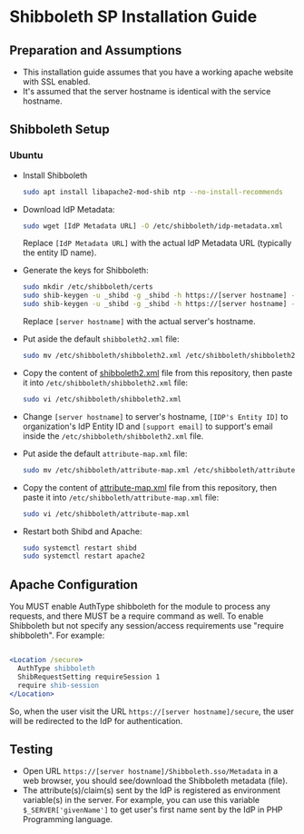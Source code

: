 # Shibboleth SP Installation Guide

## Preparation and Assumptions

- This installation guide assumes that you have a working apache website with SSL enabled.
- It's assumed that the server hostname is identical with the service hostname.

## Shibboleth Setup

### Ubuntu

- Install Shibboleth

  ```bash
  sudo apt install libapache2-mod-shib ntp --no-install-recommends
  ```

- Download IdP Metadata:

  ```bash
  sudo wget [IdP Metadata URL] -O /etc/shibboleth/idp-metadata.xml
  ```

  Replace ```[IdP Metadata URL]``` with the actual IdP Metadata URL (typically the entity ID name).

- Generate the keys for Shibboleth:

    ```bash
    sudo mkdir /etc/shibboleth/certs
    sudo shib-keygen -u _shibd -g _shibd -h https://[server hostname] -y 10 -e https://[server hostname]/shibboleth -n sp-signing -o /etc/shibboleth/certs
    sudo shib-keygen -u _shibd -g _shibd -h https://[server hostname] -y 10 -e https://[server hostname]/shibboleth -n sp-encrypt -o /etc/shibboleth/certs
    ```

  Replace ```[server hostname]``` with the actual server's hostname.

- Put aside the default ```shibboleth2.xml``` file:

  ```bash
  sudo mv /etc/shibboleth/shibboleth2.xml /etc/shibboleth/shibboleth2.xml.default
  ```

- Copy the content of [shibboleth2.xml](shibboleth2.xml) file from this repository, then paste it into ```/etc/shibboleth/shibboleth2.xml``` file:

  ```bash
  sudo vi /etc/shibboleth/shibboleth2.xml
  ```
- Change ```[server hostname]``` to server's hostname, ```[IDP's Entity ID]``` to organization's IdP Entity ID and ```[support email]``` to support's email inside the ```/etc/shibboleth/shibboleth2.xml``` file.

- Put aside the default ```attribute-map.xml``` file:

  ```bash
  sudo mv /etc/shibboleth/attribute-map.xml /etc/shibboleth/attribute-map.xml.default
  ```

- Copy the content of [attribute-map.xml](attribute-map.xml) file from this repository, then paste it into ```/etc/shibboleth/attribute-map.xml``` file:

  ```bash
  sudo vi /etc/shibboleth/attribute-map.xml
  ```

- Restart both Shibd and Apache:

  ```bash
  sudo systemctl restart shibd
  sudo systemctl restart apache2
  ```

## Apache Configuration

You MUST enable AuthType shibboleth for the module to process any requests, and there MUST be a require command as well. To enable Shibboleth but not specify any session/access requirements use "require shibboleth". For example:

```apache

<Location /secure>
  AuthType shibboleth
  ShibRequestSetting requireSession 1
  require shib-session
</Location>

```

So, when the user visit the URL ```https://[server hostname]/secure```, the user will be redirected to the IdP for authentication.

## Testing

- Open URL ```https://[server hostname]/Shibboleth.sso/Metadata``` in a web browser, you should see/download the Shibboleth metadata (file).
- The attribute(s)/claim(s) sent by the IdP is registered as environment variable(s) in the server. For example, you can use this variable ```$_SERVER['givenName']``` to get user's first name sent by the IdP in PHP Programming language.
